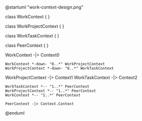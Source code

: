 @startuml "work-context-design.png"

  class WorkContext {
  }

  class WorkProjectContext {
  }

  class WorkTaskContext {
  }

  class PeerContext {
  }

  WorkContext -|> Context0

	WorkContext *-down- "0..*" WorkProjectContext
	WorkProjectContext *-down- "0..*" WorkTaskContext


  WorkProjectContext -|> Context1
  WorkTaskContext -|> Context2

	WorkTaskContext *-- "1..*" PeerContext
	WorkProjectContext *-- "1..*" PeerContext
	WorkContext *-- "1..*" PeerContext

	PeerContext -|> Context.Context

@enduml
